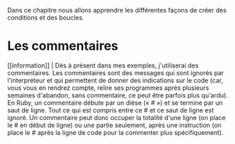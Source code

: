 Dans ce chapitre nous allons apprendre les différentes façons de créer des conditions et des boucles.

# Les commentaires
[[information]]
| Dès à présent dans mes exemples, j'utiliserai des commentaires. Les commentaires sont des messages qui sont ignorés par l'interpréteur et qui permettent de donner des indications sur le code (car, vous vous en rendrez compte, relire ses programmes après plusieurs semaines d'abandon, sans commentaire, ce peut être parfois plus qu'ardu). En Ruby, un commentaire débute par un dièse (« # ») et se termine par un saut de ligne. Tout ce qui est compris entre ce # et ce saut de ligne est ignoré. Un commentaire peut donc occuper la totalité d'une ligne (on place le # en début de ligne) ou une partie seulement, après une instruction (on place le # après la ligne de code pour la commenter plus spécifiquement).